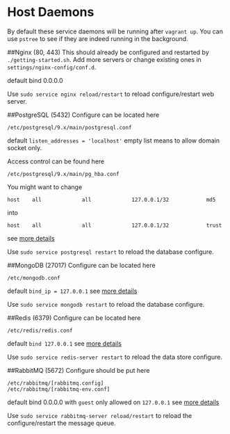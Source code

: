 Host Daemons
============
By default these service daemons will be running after `vagrant up`. You can use `pstree` to see if they are indeed running in the background.


##Nginx (80, 443)
This should already be configured and restarted by `./getting-started.sh`. Add more servers or change existing ones in `settings/nginx-config/conf.d`.

default bind 0.0.0.0

Use `sudo service nginx reload/restart` to reload configure/restart web server. 


##PostgreSQL (5432)
Configure can be located here
```
/etc/postgresql/9.x/main/postgresql.conf
```
default `listen_addresses = 'localhost'` empty list means to allow domain socket only.

Access control can be found here
```
/etc/postgresql/9.x/main/pg_hba.conf
```
You might want to change 
```
host    all             all             127.0.0.1/32            md5
```
into
```
host    all             all             127.0.0.1/32            trust
```
see [more details](http://www.postgresql.org/docs/devel/static/auth-pg-hba-conf.html)

Use `sudo service postgresql restart` to reload the database configure.


##MongoDB (27017)
Configure can be located here
```
/etc/mongodb.conf
```
default `bind_ip = 127.0.0.1` see [more details](http://docs.mongodb.org/v2.4/reference/configuration-options/)

Use `sudo service mongodb restart` to reload the database configure.


##Redis (6379)
Configure can be located here
```
/etc/redis/redis.conf
```
default `bind 127.0.0.1` see [more details](http://www.redis.io/topics/config)

Use `sudo service redis-server restart` to reload the data store configure.


##RabbitMQ (5672)
Configure should be put here
```
/etc/rabbitmq/[rabbitmq.config]
/etc/rabbitmq/[rabbitmq-env.conf]
```
default bind 0.0.0.0 with `guest` only allowed on `127.0.0.1` see [more details](https://www.rabbitmq.com/configure.html)

Use `sudo service rabbitmq-server reload/restart` to reload the configure/restart the message queue.